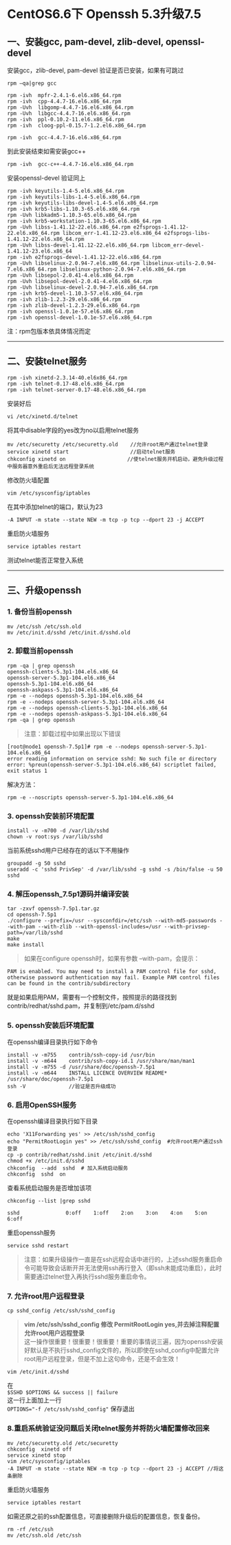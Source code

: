 # CentOS6.6下 Openssh 5.3升级7.5  
## 一、安装gcc, pam-devel, zlib-devel, openssl-devel
安装gcc，zlib-devel, pam-devel
验证是否已安装，如果有可跳过
```
rpm –qa|grep gcc

rpm -ivh  mpfr-2.4.1-6.el6.x86_64.rpm
rpm -ivh  cpp-4.4.7-16.el6.x86_64.rpm
rpm -Uvh  libgomp-4.4.7-16.el6.x86_64.rpm
rpm -Uvh  libgcc-4.4.7-16.el6.x86_64.rpm
rpm -ivh  ppl-0.10.2-11.el6.x86_64.rpm
rpm -ivh  cloog-ppl-0.15.7-1.2.el6.x86_64.rpm

rpm -ivh  gcc-4.4.7-16.el6.x86_64.rpm
```
到此安装结束如需安装gcc++
```
rpm -ivh  gcc-c++-4.4.7-16.el6.x86_64.rpm 
```

安装openssl-devel
验证同上
```
rpm -ivh keyutils-1.4-5.el6.x86_64.rpm
rpm -ivh keyutils-libs-1.4-5.el6.x86_64.rpm
rpm -ivh keyutils-libs-devel-1.4-5.el6.x86_64.rpm
rpm -ivh krb5-libs-1.10.3-65.el6.x86_64.rpm
rpm -Uvh libkadm5-1.10.3-65.el6.x86_64.rpm
rpm -ivh krb5-workstation-1.10.3-65.el6.x86_64.rpm
rpm -Uvh libss-1.41.12-22.el6.x86_64.rpm e2fsprogs-1.41.12-22.el6.x86_64.rpm libcom_err-1.41.12-23.el6.x86_64 e2fsprogs-libs-1.41.12-22.el6.x86_64.rpm
rpm -Uvh libss-devel-1.41.12-22.el6.x86_64.rpm libcom_err-devel-1.41.12-23.el6.x86_64 
rpm -ivh e2fsprogs-devel-1.41.12-22.el6.x86_64.rpm
rpm -Uvh libselinux-2.0.94-7.el6.x86_64.rpm libselinux-utils-2.0.94-7.el6.x86_64.rpm libselinux-python-2.0.94-7.el6.x86_64.rpm
rpm -Uvh libsepol-2.0.41-4.el6.x86_64.rpm
rpm -Uvh libsepol-devel-2.0.41-4.el6.x86_64.rpm
rpm -Uvh libselinux-devel-2.0.94-7.el6.x86_64.rpm
rpm -ivh krb5-devel-1.10.3-57.el6.x86_64.rpm
rpm -ivh zlib-1.2.3-29.el6.x86_64.rpm
rpm -ivh zlib-devel-1.2.3-29.el6.x86_64.rpm
rpm -ivh openssl-1.0.1e-57.el6.x86_64.rpm
rpm -ivh openssl-devel-1.0.1e-57.el6.x86_64.rpm
```
注：rpm包版本依具体情况而定
***
## 二、安装telnet服务
```
rpm -ivh xinetd-2.3.14-40.el6x86_64.rpm
rpm -ivh telnet-0.17-48.el6.x86_64.rpm
rpm -ivh telnet-server-0.17-48.el6.x86_64.rpm
```
安装好后
```
vi /etc/xinetd.d/telnet
```
将其中disable字段的yes改为no以启用telnet服务 
```
mv /etc/securetty /etc/securetty.old    //允许root用户通过telnet登录 
service xinetd start                    //启动telnet服务 
chkconfig xinetd on                    //使telnet服务开机启动，避免升级过程中服务器意外重启后无法远程登录系统
```
修改防火墙配置
```
vim /etc/sysconfig/iptables
```
在其中添加telnet的端口，默认为23
```
-A INPUT -m state --state NEW -m tcp -p tcp --dport 23 -j ACCEPT
```
重启防火墙服务
```
service iptables restart
```
测试telnet能否正常登入系统  
***
## 三、升级openssh
### 1. 备份当前openssh
```
mv /etc/ssh /etc/ssh.old 
mv /etc/init.d/sshd /etc/init.d/sshd.old
```
### 2. 卸载当前openssh
```
rpm -qa | grep openssh 
openssh-clients-5.3p1-104.el6.x86_64 
openssh-server-5.3p1-104.el6.x86_64 
openssh-5.3p1-104.el6.x86_64 
openssh-askpass-5.3p1-104.el6.x86_64 
rpm -e --nodeps openssh-5.3p1-104.el6.x86_64 
rpm -e --nodeps openssh-server-5.3p1-104.el6.x86_64 
rpm -e --nodeps openssh-clients-5.3p1-104.el6.x86_64 
rpm -e --nodeps openssh-askpass-5.3p1-104.el6.x86_64 
rpm -qa | grep openssh
```
> 注意：卸载过程中如果出现以下错误
```
[root@node1 openssh-7.5p1]# rpm -e --nodeps openssh-server-5.3p1-104.el6.x86_64  
error reading information on service sshd: No such file or directory 
error: %preun(openssh-server-5.3p1-104.el6.x86_64) scriptlet failed, exit status 1 
```
解决方法： 
```
rpm -e --noscripts openssh-server-5.3p1-104.el6.x86_64
```
### 3. openssh安装前环境配置
```
install -v -m700 -d /var/lib/sshd 
chown -v root:sys /var/lib/sshd
```
当前系统sshd用户已经存在的话以下不用操作 
```
groupadd -g 50 sshd 
useradd -c 'sshd PrivSep' -d /var/lib/sshd -g sshd -s /bin/false -u 50 sshd
```
### 4. 解压openssh_7.5p1源码并编译安装
```
tar -zxvf openssh-7.5p1.tar.gz 
cd openssh-7.5p1 
./configure --prefix=/usr --sysconfdir=/etc/ssh --with-md5-passwords --with-pam --with-zlib --with-openssl-includes=/usr --with-privsep-path=/var/lib/sshd 
make 
make install
```
> 如果在configure openssh时，如果有参数 –with-pam，会提示：
  ```
  PAM is enabled. You may need to install a PAM control file for sshd, otherwise password authentication may fail. Example PAM control files can be found in the contrib/subdirectory
  ```
  就是如果启用PAM，需要有一个控制文件，按照提示的路径找到contrib/redhat/sshd.pam，并复制到/etc/pam.d/sshd

### 5. openssh安装后环境配置
在openssh编译目录执行如下命令 
```
install -v -m755    contrib/ssh-copy-id /usr/bin 
install -v -m644    contrib/ssh-copy-id.1 /usr/share/man/man1 
install -v -m755 -d /usr/share/doc/openssh-7.5p1 
install -v -m644    INSTALL LICENCE OVERVIEW README* /usr/share/doc/openssh-7.5p1 
ssh -V              //验证是否升级成功
```

### 6. 启用OpenSSH服务
在openssh编译目录执行如下目录 
```
echo 'X11Forwarding yes' >> /etc/ssh/sshd_config 
echo "PermitRootLogin yes" >> /etc/ssh/sshd_config  #允许root用户通过ssh登录 
cp -p contrib/redhat/sshd.init /etc/init.d/sshd 
chmod +x /etc/init.d/sshd 
chkconfig  --add  sshd  # 加入系统启动服务
chkconfig  sshd  on 
```
查看系统启动服务是否增加该项
```
chkconfig --list |grep sshd

sshd               0:off    1:off    2:on    3:on    4:on    5:on    6:off 
```
重启openssh服务
```
service sshd restart
```
> 注意：如果升级操作一直是在ssh远程会话中进行的，上述sshd服务重启命令可能导致会话断开并无法使用ssh再行登入（即ssh未能成功重启），此时需要通过telnet登入再执行sshd服务重启命令。  

### 7. 允许root用户远程登录
```
cp sshd_config /etc/ssh/sshd_config
```
> **vim /etc/ssh/sshd_config 修改 PermitRootLogin yes,并去掉注释配置允许root用户远程登录**  
这一操作很重要！很重要！很重要！重要的事情说三遍，因为openssh安装好默认是不执行sshd_config文件的，所以即使在sshd_config中配置允许root用户远程登录，但是不加上这句命令，还是不会生效！
```
vim /etc/init.d/sshd
```
在   
```$SSHD $OPTIONS && success || failure```  
这一行上面加上一行   
```OPTIONS="-f /etc/ssh/sshd_config"``` 
保存退出
### 8.重启系统验证没问题后关闭telnet服务并将防火墙配置修改回来
```
mv /etc/securetty.old /etc/securetty 
chkconfig  xinetd off 
service xinetd stop
vim /etc/sysconfig/iptables
-A INPUT -m state --state NEW -m tcp -p tcp --dport 23 -j ACCEPT //将这条删除
```
重启防火墙服务
```
service iptables restart
```
如需还原之前的ssh配置信息，可直接删除升级后的配置信息，恢复备份。 
```
rm -rf /etc/ssh 
mv /etc/ssh.old /etc/ssh
```

